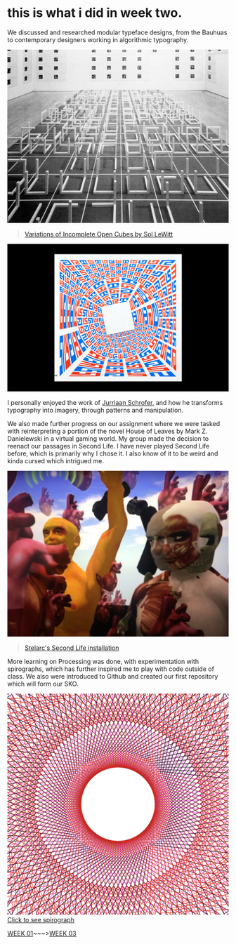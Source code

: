 # this is what i did in week two. 

We discussed and researched modular typeface designs, from the Bauhuas to contemporary designers working in algorithmic typography.

![](le-witt-incomplete-open-cubes-02.JPG)

>[Variations of Incomplete Open Cubes by Sol LeWitt](http://socks-studio.com/2016/06/15/irrational-thoughts-should-be-followed-absolutely-and-logically-sol-lewitts-variations-of-incomplete-open-cubes-1974/)

![](db3fef1e-e4e8-11e4-9e0f-448a5b8480a3.JPG)

I personally enjoyed the work of [Jurriaan Schrofer](https://typejournal.ru/en/articles/Jurriaan-Schrofer), and how he transforms typography into imagery, through patterns and manipulation. 


We also made further progress on our assignment where we were tasked with reinterpreting a portion of the novel House of Leaves by Mark Z. Danielewski in a virtual gaming world. My group made the decision to reenact our passages in Second Life. I have never played Second Life before, which is primarily why I chose it. I also know of it to be weird and kinda cursed which intrigued me. 

![](IMG_2996.JPG)

>[Stelarc's Second Life installation](https://www.youtube.com/watch?v=RSsmjcl-BjA&ab_channel=ClintonGreen)

More learning on Processing was done, with experimentation with spirographs, which has further inspired me to play with code outside of class. We also were introduced to Github and created our first repository which will form our SKO. 

![](spirograph.png)
[Click to see spirograph](https://taylarogic.github.io/codeWords/02/Spirograph/)

[WEEK 01](https://taylarogic.github.io/codeWords/01/)~~~>[WEEK 03](https://taylarogic.github.io/codeWords/03/)
